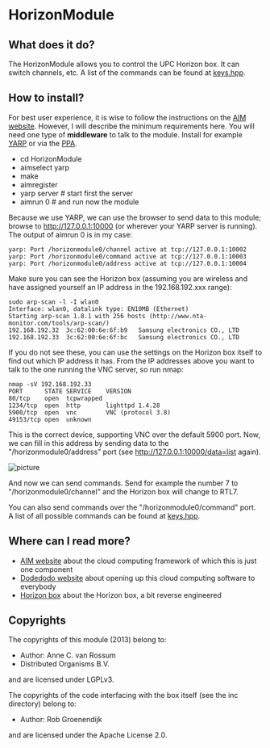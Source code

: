 <!-- Uses markdown syntax for neat display at github. This is the most important thing to your user. Be not afraid that
	you are too long-winded. If you tell someone what the Battacharyya distance is, they probably will appreciate
	that even if they already know. Be also clear about its complexity, say if it is exponential in time or the 
	number of pixels for example. 

	Tips on syntax:
	
	Use pictures:
	  ![picture](https://raw.github.com/git_username/git_repos/master/module_name/some_doc_folder/picture.jpg)

	Use math notation (http://stackoverflow.com/questions/11256433):
	- Experiment on http://latex.codecogs.com/gif.latex?c=\sqrt{E/m} to check your equation
	- Encode the math part c=\sqrt{E/m} on http://www.url-encode-decode.com/urlencode
	- And write it in markdown syntax as:
	   ![equation](http://latex.codecogs.com/gif.latex?c%3D%5Csqrt%7BE%2Fm%7D)
-->

# HorizonModule

## What does it do?

The HorizonModule allows you to control the UPC Horizon box. It can switch channels, etc. A list of the commands can be found at [keys.hpp](https://github.com/mrquincle/aim_modules/blob/master/HorizonModule/inc/keys.hpp).

## How to install?

For best user experience, it is wise to follow the instructions on the [AIM website](http://dobots.github.com/aim/). However, I will describe the minimum requirements here. You will need one type of **middleware** to talk to the module. Install for example [YARP](https://github.com/robotology/yarp) or via the [PPA](https://code.launchpad.net/~yarpers/yarp/github-import). 

* cd HorizonModule
* aimselect yarp
* make
* aimregister
* yarp server # start first the server
* aimrun 0 # and run now the module

Because we use YARP, we can use the browser to send data to this module; browse to http://127.0.0.1:10000 (or wherever your YARP server is running). The output of aimrun 0 is in my case:

    yarp: Port /horizonmodule0/channel active at tcp://127.0.0.1:10002
    yarp: Port /horizonmodule0/command active at tcp://127.0.0.1:10003
    yarp: Port /horizonmodule0/address active at tcp://127.0.0.1:10004

Make sure you can see the Horizon box (assuming you are wireless and have assigned yourself an IP address in the 192.168.192.xxx range):

    sudo arp-scan -l -I wlan0
    Interface: wlan0, datalink type: EN10MB (Ethernet)
    Starting arp-scan 1.8.1 with 256 hosts (http://www.nta-monitor.com/tools/arp-scan/)
    192.168.192.32	3c:62:00:6e:6f:b9	Samsung electronics CO., LTD
    192.168.192.33	3c:62:00:6e:6f:bc	Samsung electronics CO., LTD

If you do not see these, you can use the settings on the Horizon box itself to find out which IP address it has. From the IP addresses above you want to talk to the one running the VNC server, so run nmap:

    nmap -sV 192.168.192.33
    PORT      STATE SERVICE    VERSION
    80/tcp    open  tcpwrapped
    1234/tcp  open  http       lighttpd 1.4.28
    5900/tcp  open  vnc        VNC (protocol 3.8)
    49153/tcp open  unknown

This is the correct device, supporting VNC over the default 5900 port. Now, we can fill in this address by sending data to the "/horizonmodule0/address" port (see http://127.0.0.1:10000/data=list again).

![picture](https://raw.github.com/mrquincle/aim_modules/master/HorizonModule/doc/yarp_address.png)

And now we can send commands. Send for example the number 7 to "/horizonmodule0/channel" and the Horizon box will change to RTL7.

You can also send commands over the "/horizonmodule0/command" port. A list of all possible commands can be found at [keys.hpp](https://github.com/mrquincle/aim_modules/blob/master/HorizonModule/inc/keys.hpp).

## Where can I read more?

* [AIM website](http://dobots.github.com/aim/) about the cloud computing framework of which this is just one component
* [Dodedodo website](http://dodedodo.com) about opening up this cloud computing software to everybody
* [Horizon box](https://github.com/mrquincle/horizon) about the Horizon box, a bit reverse engineered

## Copyrights
The copyrights of this module (2013) belong to:

- Author: Anne C. van Rossum
- Distributed Organisms B.V.

and are licensed under LGPLv3.

The copyrights of the code interfacing with the box itself (see the inc directory) belong to:

- Author: Rob Groenendijk

and are licensed under the Apache License 2.0.
